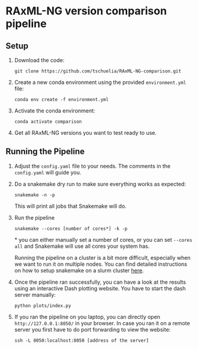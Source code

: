 # RAxML-NG version comparison pipeline

## Setup
1. Download the code:
    ```commandline
    git clone https://github.com/tschuelia/RAxML-NG-comparison.git
    ```
2. Create a new conda environment using the provided `environment.yml` file:
    ```commandline
   conda env create -f environment.yml
   ```
3. Activate the conda environment:
    ```commandline
    conda activate comparison
    ```
4. Get all RAxML-NG versions you want to test ready to use.

## Running the Pipeline
1. Adjust the `config.yaml` file to your needs. The comments in the `config.yaml` will guide you.
2. Do a snakemake dry run to make sure everything works as expected: 
   ```commandline
   snakemake -n -p
   ```
   This will print all jobs that Snakemake will do.
3. Run the pipeline
   ```commandline
   snakemake --cores [number of cores*] -k -p
   ```
   \* you can either manually set a number of cores, or you can set `--cores all` and Snakemake will use all cores your system has.
   
   Running the pipeline on a cluster is a bit more difficult, especially when we want to run it on multiple nodes. 
   You can find detailed instructions on how to setup snakemake on a slurm cluster [here](https://github.com/tschuelia/snakemake-on-slurm-clusters).
4. Once the pipeline ran successfully, you can have a look at the results using an interactive Dash plotting website. 
You have to start the dash server manually:
   ```commandline
   python plots/index.py
   ```
5. If you ran the pipeline on you laptop, you can directly open `http://127.0.0.1:8050/` in your browser. 
In case you ran it on a remote server you first have to do port forwarding to view the website:
   ```commandline
   ssh -L 8050:localhost:8050 [address of the server]
   ```
   
